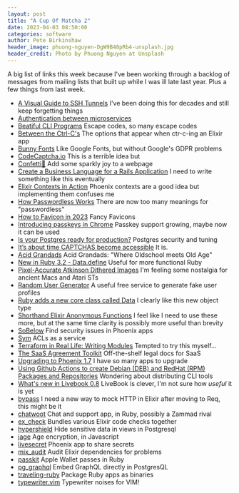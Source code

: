 ```yaml
---
layout: post
title: "A Cup Of Matcha 2"
date: 2023-04-03 08:50:00
categories: software
author: Pete Birkinshaw
header_image: phuong-nguyen-DgW9B48pRb4-unsplash.jpg
header_credit: Photo by Phuong Nguyen at Unsplash
---
```


A big list of links this week because I've been working through a backlog
of messages from mailing lists that built up while I was ill late last year.
Plus a few things from last week.

* [A Visual Guide to SSH Tunnels](https://iximiuz.com/en/posts/ssh-tunnels) I've been doing this for decades and still keep forgetting things
* [Authentication between microservices](https://medium.com/google-cloud/authentication-between-microservices-is-it-really-that-hard-b73785510db4) 
* [Beatiful CLI Programs](https://blog.devgenius.io/writing-beautiful-cli-programs-6fc3e3728c8b) Escape codes, so many escape codes
* [Between the Ctrl-C's](https://blog.sequin.io/between-the-ctrl-cs/) The options that appear when ctr-c-ing an Elixir app
* [Bunny Fonts](https://fonts.bunny.net/) Like Google Fonts, but without Google's GDPR problems
* [CodeCaptcha.io](https://www.codecaptcha.io/) This is a terrible idea but
* [Confetti🎊](https://www.kirilv.com/canvas-confetti/) Add some sparkly joy to a webpage
* [Create a Business Language for a Rails Application](https://blog.appsignal.com/2023/01/11/create-a-business-language-for-a-rails-application.html) I need to write something like this eventually
* [Elixir Contexts in Action](https://readyforproduction.dev/blog/elixir-contexts-in-action) Phoenix contexts are a good idea but implementing them confuses me
* [How Passwordless Works](https://goteleport.com/blog/how-passwordless-works) There are now too many meanings for "passwordless"
* [How to Favicon in 2023](https://evilmartians.com/chronicles/how-to-favicon-in-2021-six-files-that-fit-most-needs) Fancy Favicons
* [Introducing passkeys in Chrome](https://blog.chromium.org/2022/12/introducing-passkeys-in-chrome.html) Passkey support growing, maybe now it can be used
* [Is your Postgres ready for production?](https://www.crunchydata.com/blog/is-your-postgres-ready-for-production) Postgres security and tuning
* [It’s about time CAPTCHAS become accessible](https://uxdesign.cc/its-about-time-captchas-are-accessible-676fa293a47c) It is.
* [Acid Grandads](https://www.mixcloud.com/acidgrandads/) Acid Grandads: "Where Oldschool meets Old Age"
* [New in Ruby 3.2 - Data.define](https://dev.to/baweaver/new-in-ruby-32-datadefine-2819) Useful for more functional Ruby
* [Pixel-Accurate Atkinson Dithered Images](https://sheep.horse/2023/1/improved_web_component_for_pixel-accurate_atkinson.html) I'm feeling some nostalgia for ancient Macs and Atari STs
* [Random User Generator](https://randomuser.me/) A useful free service to generate fake user profiles
* [Ruby adds a new core class called Data](https://blog.saeloun.com/2022/11/22/data-immutable-object) I clearly like this new object type
* [Shorthand Elixir Anonymous Functions](https://til.hashrocket.com/posts/ogfnwe4feu-shorthand-elixir-anonymous-functions) I feel like I need to use these more, but at the same time clarity is possibly more useful than brevity
* [SoBelow](https://github.com/nccgroup/sobelow) Find security issues in Phoenix apps
* [Sym](https://symops.com/) ACLs as a service
* [Terraform in Real Life: Writing Modules](https://medium.com/version-1/terraform-in-real-life-writing-modules-c0b6b5335218) Tempted to try this myself...
* [The SaaS Agreement Toolkit](https://commonpaper.com/resources/saas-agreement-toolkit) Off-the-shelf legal docs for SaaS
* [Upgrading to Phoenix 1.7](https://elixircasts.io/upgrading-to-phoenix-1.7) I have so many apps to upgrade
* [Using Github Actions to create Debian (DEB) and RedHat (RPM) Packages and Repositories](https://jon.sprig.gs/blog/post/2835) Wondering about distributing CLI tools
* [What's new in Livebook 0.8](https://news.livebook.dev/whats-new-in-livebook-0.8-4gQiEE) LiveBook is clever, I'm not sure how *useful* it is yet
* [bypass](https://github.com/PSPDFKit-labs/bypass) I need a new way to mock HTTP in Elixir after moving to Req, this might be it
* [chatwoot](https://github.com/chatwoot/chatwoot) Chat and support app, in Ruby, possibly a Zammad rival
* [ex_check](https://github.com/karolsluszniak/ex_check) Bundles various Elixir code checks together
* [hypershield](https://github.com/ankane/hypershield) Hide sensitive data in views in Postgresql
* [jage](https://github.com/paulmillr/jage) Age encryption, in Javascript
* [livesecret](https://github.com/JesseStimpson/livesecret) Phoenix app to share secrets
* [mix_audit](https://github.com/mirego/mix_audit) Audit Elixir dependencies for problems
* [passkit](https://github.com/coorasse/passkit) Apple Wallet passes in Ruby
* [pg_graphql](https://github.com/supabase/pg_graphql) Embed GraphQL directly in PostgresQL
* [traveling-ruby](https://github.com/phusion/traveling-ruby) Package Ruby apps as binaries
* [typewriter.vim](https://github.com/AndrewRadev/typewriter.vim) Typewriter noises for VIM!
